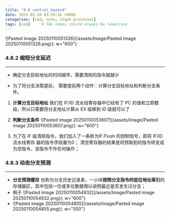 ```yaml
---
title: "4.8 control_hazard"
date: 2025-03-20 03:39:16 +0800
categories: [cod, note, chap4 processor]
tags: [cod]     # TAG names should always be lowercase
---
```

![Pasted image 20250110051326](/assets/Image/Pasted image 20250110051326.png){: w="600"}

### 4.8.2  缩短分支延迟
---
- 确定分支目标地址的时间越早，需要清除的指令就越少

- 为了将分支决策提前， 需要提前两个动作：计算分支目标地址和判断分支条件。

1. **计算分支目标地址**
	我们在 IF/ID 流水线寄存器中已经有了 PC 的值和立即数 段，所以只需要将分支地址计算从 EX 级移到 ID 级就可以了

2. **判断分支条件**
	![Pasted image 20250110053607](/assets/Image/Pasted image 20250110053607.png){: w="600"}

3. 为了在 IF 级清除指令，我们加入了一条称为IF.Flush 的控制信号，即将 IF/ID 流水线寄存
器的指令字段置为0；
  清空寄存器的结果是将预取到的指令转变成为空指令，该指令不作任何操作；


### 4.8.3  动态分支预测
---
- **分支预测缓存**
	也称为分支历史记录表，一小块**按照分支指令的低位地址索引**的存储器区，其中包括一位或多位数据用以说明最近是否发生过分支；
- 例子
	![Pasted image 20250110054932](/assets/Image/Pasted image 20250110054932.png){: w="600"}
- 
	![Pasted image 20250110054855](/assets/Image/Pasted image 20250110054855.png){: w="500"}

